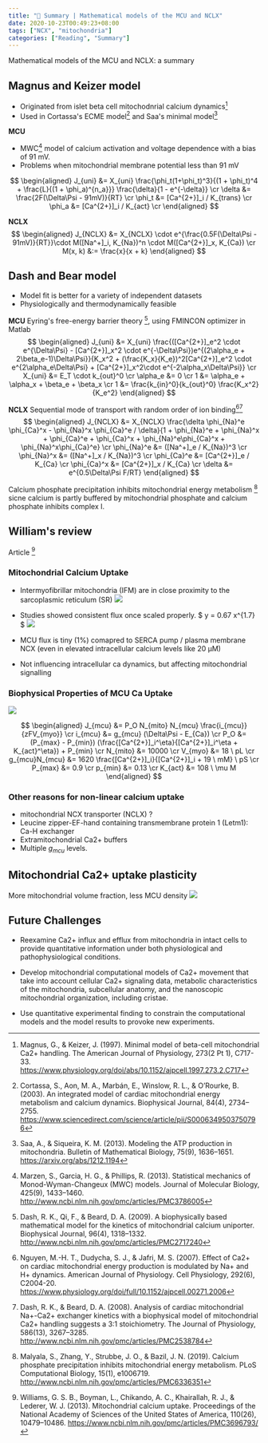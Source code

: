 ```yaml
---
title: "📝 Summary | Mathematical models of the MCU and NCLX"
date: 2020-10-23T00:49:23+08:00
tags: ["NCX", "mitochondria"]
categories: ["Reading", "Summary"]
---
```


Mathematical models of the MCU and NCLX: a summary

<!--more-->

## Magnus and Keizer model
* Originated from islet beta cell mitochodnrial calcium dynamics[^Magnus1997]
* Used in Cortassa's ECME model[^Cortassa2003] and Saa's minimal model[^Saa2013]

**MCU**

* MWC[^Marzen2013] model of calcium activation and voltage dependence with a bias of 91 mV.
* Problems when mitochondrial membrane potential less than 91 mV

$$
\begin{aligned}
  J_{uni} &= X_{uni} \frac{\phi_t(1+\phi_t)^3}{(1 + \phi_t)^4 + \frac{L}{(1 + \phi_a)^{n_a}}} \frac{\delta}{1 - e^{-\delta}}  \cr
  \delta &= \frac{2F(\Delta\Psi - 91mV)}{RT}  \cr
  \phi_t &= [Ca^{2+}]_i / K_{trans}  \cr
  \phi_a &= [Ca^{2+}]_i / K_{act}    \cr
\end{aligned}
$$

**NCLX**
$$
\begin{aligned}
  J_{NCLX} &= X_{NCLX} \cdot e^{\frac{0.5F(\Delta\Psi - 91mV)}{RT}}\cdot M([Na^+]_i, K_{Na})^n \cdot M([Ca^{2+}]_x, K_{Ca})   \cr
  M(x, k) &:= \frac{x}{x + k}
\end{aligned}
$$


## Dash and Bear model
* Model fit is better for a variety of independent datasets
* Physiologically and thermodynamically feasible

**MCU**
Eyring's free-energy barrier theory [^Dash2009], using FMINCON optimizer in Matlab
$$
\begin{aligned}
J_{uni} &= X_{uni} \frac{([Ca^{2+}]_e^2 \cdot e^{\Delta\Psi} - [Ca^{2+}]_x^2 \cdot e^{-\Delta\Psi})e^{(2\alpha_e + 2\beta_e-1)\Delta\Psi}}{K_x^2 + (\frac{K_x}{K_e})^2[Ca^{2+}]_e^2 \cdot e^{2\alpha_e\Delta\Psi} + [Ca^{2+}]_x^2\cdot e^{-2\alpha_x\Delta\Psi}}  \cr
X_{uni} &= E_T \cdot k_{out}^0  \cr
\alpha_e &= 0  \cr
1 &= \alpha_e + \alpha_x + \beta_e + \beta_x  \cr
1 &= \frac{k_{in}^0}{k_{out}^0} \frac{K_x^2}{K_e^2}
\end{aligned}
$$

**NCLX**
Sequential mode of transport with random order of ion binding[^Nguyen2007][^Dash2008]
$$
\begin{aligned}
  J_{NCLX} &= X_{NCLX} \frac{\delta \phi_{Na}^e \phi_{Ca}^x - \phi_{Na}^x \phi_{Ca}^e / \delta}{1 + \phi_{Na}^e + \phi_{Na}^x + \phi_{Ca}^e + \phi_{Ca}^x + \phi_{Na}^e\phi_{Ca}^x + \phi_{Na}^x\phi_{Ca}^e}  \cr
  \phi_{Na}^e &= ([Na^+]_e / K_{Na})^3  \cr
  \phi_{Na}^x &= ([Na^+]_x / K_{Na})^3  \cr
  \phi_{Ca}^e &= [Ca^{2+}]_e / K_{Ca}  \cr
  \phi_{Ca}^x &= [Ca^{2+}]_x / K_{Ca}  \cr
  \delta &= e^{0.5\Delta\Psi F/RT}
\end{aligned}
$$

Calcium phosphate precipitation inhibits mitochondrial energy metabolism [^Malyala2019] sicne calcium is partly buffered by mitochondrial phosphate and calcium phosphate inhibits complex I.

## William's review

Article [^Williams2013]

### Mitochondrial Calcium Uptake
* Intermyofibrillar mitochondria (IFM) are in close proximity to the sarcoplasmic reticulum (SR)
![](https://www.ncbi.nlm.nih.gov/pmc/articles/PMC3696793/bin/pnas.1300410110fig01.jpg)

* Studies showed consistent flux once scaled properly. $ y = 0.67 x^{1.7} $
![](https://www.ncbi.nlm.nih.gov/pmc/articles/PMC3696793/bin/pnas.1300410110fig02.jpg)

* MCU flux is tiny (1%) comapred to SERCA pump / plasma membrane NCX (even in elevated intracellular calcium levels like 20 μM)
* Not influencing intracellular ca dynamics, but affecting mitochondrial signalling

### Biophysical Properties of MCU Ca Uptake

![](https://www.ncbi.nlm.nih.gov/pmc/articles/PMC3696793/bin/pnas.1300410110fig03.jpg)

$$
\begin{aligned}
  J_{mcu} &= P_O N_{mito} N_{mcu} \frac{i_{mcu}}{zFV_{myo}}  \cr
  i_{mcu} &= g_{mcu} (\Delta\Psi - E_{Ca})  \cr
  P_O &= (P_{max} - P_{min}) (\frac{[Ca^{2+}]_i^\eta}{[Ca^{2+}]_i^\eta + K_{act}^\eta}) + P_{min}   \cr
  N_{mito} &= 10000  \cr
  V_{myo} &= 18 \ pL \cr
  g_{mcu}N_{mcu} &= 1620 \frac{[Ca^{2+}]_i}{[Ca^{2+}]_i + 19 \ mM} \ pS \cr
  P_{max} &= 0.9  \cr
  p_{min} &= 0.13 \cr
  K_{act} &= 108 \ \mu M
\end{aligned}
$$

### Other reasons for non-linear calcium uptake
* mitochondrial NCX transporter (NCLX) ?
* Leucine zipper-EF-hand containing transmembrane protein 1 (Letm1): Ca-H exchanger
* Extramitochondrial Ca2+ buffers
* Multiple $g_{mcu}$ levels.

## Mitochondrial Ca2+ uptake plasticity
More mitochondrial volume fraction, less MCU density
![](https://www.ncbi.nlm.nih.gov/pmc/articles/PMC3696793/bin/pnas.1300410110fig04.jpg)

## Future Challenges

* Reexamine Ca2+ influx and efflux from mitochondria in intact cells to provide quantitative information under both physiological and pathophysiological conditions.

* Develop mitochondrial computational models of Ca2+ movement that take into account cellular Ca2+ signaling data, metabolic characteristics of the mitochondria, subcellular anatomy, and the nanoscopic mitochondrial organization, including cristae.

* Use quantitative experimental finding to constrain the computational models and the model results to provoke new experiments.

[^Magnus1997]: Magnus, G., & Keizer, J. (1997). Minimal model of beta-cell mitochondrial Ca2+ handling. The American Journal of Physiology, 273(2 Pt 1), C717-33. https://www.physiology.org/doi/abs/10.1152/ajpcell.1997.273.2.C717

[^Saa2013]: Saa, A., & Siqueira, K. M. (2013). Modeling the ATP production in mitochondria. Bulletin of Mathematical Biology, 75(9), 1636–1651. https://arxiv.org/abs/1212.1194

[^Cortassa2003]: Cortassa, S., Aon, M. A., Marbán, E., Winslow, R. L., & O’Rourke, B. (2003). An integrated model of cardiac mitochondrial energy metabolism and calcium dynamics. Biophysical Journal, 84(4), 2734–2755. https://www.sciencedirect.com/science/article/pii/S0006349503750796

[^Marzen2013]: Marzen, S., Garcia, H. G., & Phillips, R. (2013). Statistical mechanics of Monod-Wyman-Changeux (MWC) models. Journal of Molecular Biology, 425(9), 1433–1460. http://www.ncbi.nlm.nih.gov/pmc/articles/PMC3786005

[^Dash2008]: Dash, R. K., & Beard, D. A. (2008). Analysis of cardiac mitochondrial Na+-Ca2+ exchanger kinetics with a biophysical model of mitochondrial Ca2+ handling suggests a 3:1 stoichiometry. The Journal of Physiology, 586(13), 3267–3285. http://www.ncbi.nlm.nih.gov/pmc/articles/PMC2538784

[^Dash2009]: Dash, R. K., Qi, F., & Beard, D. A. (2009). A biophysically based mathematical model for the kinetics of mitochondrial calcium uniporter. Biophysical Journal, 96(4), 1318–1332. http://www.ncbi.nlm.nih.gov/pmc/articles/PMC2717240

[^Nguyen2007]: Nguyen, M.-H. T., Dudycha, S. J., & Jafri, M. S. (2007). Effect of Ca2+ on cardiac mitochondrial energy production is modulated by Na+ and H+ dynamics. American Journal of Physiology. Cell Physiology, 292(6), C2004-20. https://www.physiology.org/doi/full/10.1152/ajpcell.00271.2006

[^Malyala2019]: Malyala, S., Zhang, Y., Strubbe, J. O., & Bazil, J. N. (2019). Calcium phosphate precipitation inhibits mitochondrial energy metabolism. PLoS Computational Biology, 15(1), e1006719. http://www.ncbi.nlm.nih.gov/pmc/articles/PMC6336351

[^Williams2013]: Williams, G. S. B., Boyman, L., Chikando, A. C., Khairallah, R. J., & Lederer, W. J. (2013). Mitochondrial calcium uptake. Proceedings of the National Academy of Sciences of the United States of America, 110(26), 10479–10486. https://www.ncbi.nlm.nih.gov/pmc/articles/PMC3696793/
